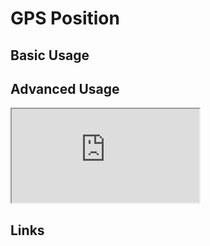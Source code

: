 # GPS Position

## Basic Usage


## Advanced Usage


<iframe
  id="iframe--core-maplibremap--style-change-config"
  title="Style Change Config"
  src="https://mapcomponents.github.io/react-map-components-maplibre/iframe.html?viewMode=story&amp;id=mapcomponents-mlfollowgps--example-config"
  allowfullscreen=""
  loading="lazy"
  style={{ width: "100%", height: "500px", border: "0px none" }}
></iframe>

## Links